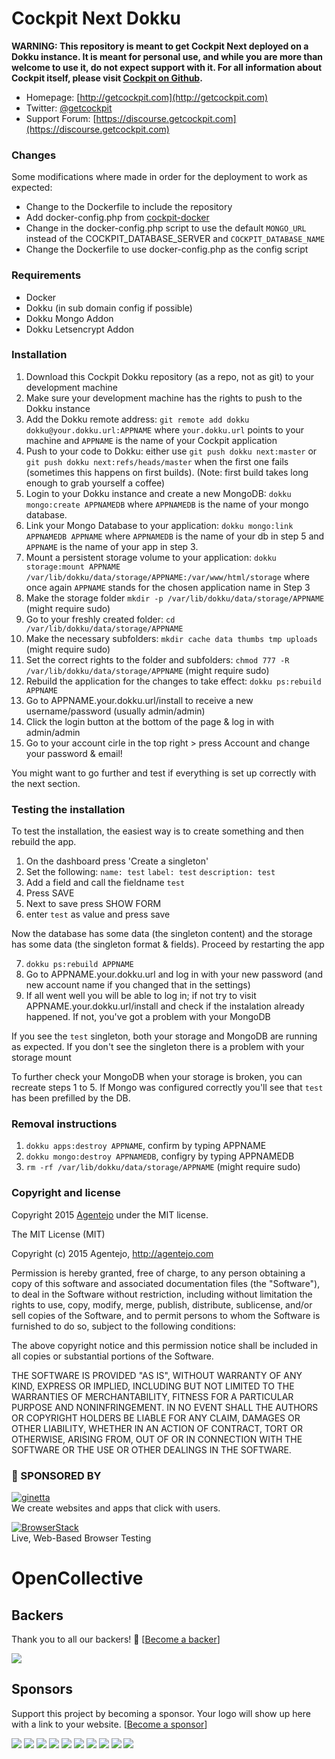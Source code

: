 # Cockpit Next Dokku

**WARNING: This repository is meant to get Cockpit Next deployed on a Dokku instance. It is meant for personal use, and while you are more than welcome to use it, do not expect support with it. For all information about Cockpit itself, please visit [Cockpit on Github](https://github.com/agentejo/cockpit).**

* Homepage: [http://getcockpit.com](http://getcockpit.com)
* Twitter: [@getcockpit](http://twitter.com/getcockpit)
* Support Forum: [https://discourse.getcockpit.com](https://discourse.getcockpit.com)

### Changes

Some modifications where made in order for the deployment to work as expected:

* Change to the Dockerfile to include the repository
* Add docker-config.php from [cockpit-docker](https://github.com/COCOPi/cockpit-docker)
* Change in the docker-config.php script to use the default `MONGO_URL` instead of the COCKPIT_DATABASE_SERVER and `COCKPIT_DATABASE_NAME`
* Change the Dockerfile to use docker-config.php as the config script

### Requirements

* Docker
* Dokku (in sub domain config if possible)
* Dokku Mongo Addon
* Dokku Letsencrypt Addon


### Installation

1. Download this Cockpit Dokku repository (as a repo, not as git) to your development machine
2. Make sure your development machine has the rights to push to the Dokku instance
3. Add the Dokku remote address: `git remote add dokku dokku@your.dokku.url:APPNAME` where `your.dokku.url` points to your machine and `APPNAME` is the name of your Cockpit application
4. Push to your code to Dokku: either use `git push dokku next:master` or `git push dokku next:refs/heads/master` when the first one fails (sometimes this happens on first builds). (Note: first build takes long enough to grab yourself a coffee)
5. Login to your Dokku instance and create a new MongoDB: `dokku mongo:create APPNAMEDB` where `APPNAMEDB` is the name of your mongo database.
6. Link your Mongo Database to your application: `dokku mongo:link APPNAMEDB APPNAME` where `APPNAMEDB` is the name of your db in step 5 and `APPNAME` is the name of your app in step 3.
7. Mount a persistent storage volume to your application: `dokku storage:mount APPNAME /var/lib/dokku/data/storage/APPNAME:/var/www/html/storage` where once again `APPNAME` stands for the chosen application name in Step 3
8. Make the storage folder `mkdir -p /var/lib/dokku/data/storage/APPNAME` (might require sudo)
9. Go to your freshly created folder: `cd /var/lib/dokku/data/storage/APPNAME` 
10. Make the necessary subfolders: `mkdir cache data thumbs tmp uploads` (might require sudo)
11. Set the correct rights to the folder and subfolders: `chmod 777 -R /var/lib/dokku/data/storage/APPNAME` (might require sudo)
12. Rebuild the application for the changes to take effect: `dokku ps:rebuild APPNAME`
13. Go to APPNAME.your.dokku.url/install to receive a new username/password (usually admin/admin)
14. Click the login button at the bottom of the page & log in with admin/admin
15. Go to your account cirle in the top right > press Account and change your password & email!

You might want to go further and test if everything is set up correctly with the next section.

### Testing the installation

To test the installation, the easiest way is to create something and then rebuild the app.

1. On the dashboard press 'Create a singleton'
2. Set the following: `name: test` `label: test` `description: test`
3. Add a field and call the fieldname `test`
4. Press SAVE
5. Next to save press SHOW FORM
6. enter `test` as value and press save

Now the database has some data (the singleton content) and the storage has some data (the singleton format & fields). Proceed by restarting the app

7. `dokku ps:rebuild APPNAME`
8. Go to APPNAME.your.dokku.url and log in with your new password (and new account name if you changed that in the settings)
9. If all went well you will be able to log in; if not try to visit APPNAME.your.dokku.url/install and check if the instalation already happened. If not, you've got a problem with your MongoDB

If you see the `test` singleton, both your storage and MongoDB are running as expected. If you don't see the singleton there is a problem with your storage mount

To further check your MongoDB when your storage is broken, you can recreate steps 1 to 5. If Mongo was configured correctly you'll see that `test` has been prefilled by the DB.

### Removal instructions

1. `dokku apps:destroy APPNAME`, confirm by typing APPNAME
2. `dokku mongo:destroy APPNAMEDB`, configry by typing APPNAMEDB
3. `rm -rf /var/lib/dokku/data/storage/APPNAME` (might require sudo)



### Copyright and license

Copyright 2015 [Agentejo](http://www.agentejo.com) under the MIT license.

The MIT License (MIT)

Copyright (c) 2015 Agentejo, http://agentejo.com

Permission is hereby granted, free of charge, to any person obtaining a copy of
this software and associated documentation files (the "Software"), to deal in
the Software without restriction, including without limitation the rights to
use, copy, modify, merge, publish, distribute, sublicense, and/or sell copies of
the Software, and to permit persons to whom the Software is furnished to do so,
subject to the following conditions:

The above copyright notice and this permission notice shall be included in all
copies or substantial portions of the Software.

THE SOFTWARE IS PROVIDED "AS IS", WITHOUT WARRANTY OF ANY KIND, EXPRESS OR
IMPLIED, INCLUDING BUT NOT LIMITED TO THE WARRANTIES OF MERCHANTABILITY, FITNESS
FOR A PARTICULAR PURPOSE AND NONINFRINGEMENT. IN NO EVENT SHALL THE AUTHORS OR
COPYRIGHT HOLDERS BE LIABLE FOR ANY CLAIM, DAMAGES OR OTHER LIABILITY, WHETHER
IN AN ACTION OF CONTRACT, TORT OR OTHERWISE, ARISING FROM, OUT OF OR IN
CONNECTION WITH THE SOFTWARE OR THE USE OR OTHER DEALINGS IN THE SOFTWARE.

### 💐 SPONSORED BY

[![ginetta](https://user-images.githubusercontent.com/321047/29219315-f1594924-7eb7-11e7-9d58-4dcf3f0ad6d6.png)](https://www.ginetta.net)<br>
We create websites and apps that click with users.


[![BrowserStack](https://user-images.githubusercontent.com/355427/27389060-9f716c82-569d-11e7-923c-bd5fe7f1c55a.png)](https://www.browserstack.com)<br>
Live, Web-Based Browser Testing


# OpenCollective

## Backers

Thank you to all our backers! 🙏 [[Become a backer](https://opencollective.com/cockpit#backer)]

<a href="https://opencollective.com/cockpit#backers" target="_blank"><img src="https://opencollective.com/cockpit/backers.svg?width=890"></a>

## Sponsors

Support this project by becoming a sponsor. Your logo will show up here with a link to your website. [[Become a sponsor](https://opencollective.com/cockpit#sponsor)]

<a href="https://opencollective.com/cockpit/sponsor/0/website" target="_blank"><img src="https://opencollective.com/cockpit/sponsor/0/avatar.svg"></a>
<a href="https://opencollective.com/cockpit/sponsor/1/website" target="_blank"><img src="https://opencollective.com/cockpit/sponsor/1/avatar.svg"></a>
<a href="https://opencollective.com/cockpit/sponsor/2/website" target="_blank"><img src="https://opencollective.com/cockpit/sponsor/2/avatar.svg"></a>
<a href="https://opencollective.com/cockpit/sponsor/3/website" target="_blank"><img src="https://opencollective.com/cockpit/sponsor/3/avatar.svg"></a>
<a href="https://opencollective.com/cockpit/sponsor/4/website" target="_blank"><img src="https://opencollective.com/cockpit/sponsor/4/avatar.svg"></a>
<a href="https://opencollective.com/cockpit/sponsor/5/website" target="_blank"><img src="https://opencollective.com/cockpit/sponsor/5/avatar.svg"></a>
<a href="https://opencollective.com/cockpit/sponsor/6/website" target="_blank"><img src="https://opencollective.com/cockpit/sponsor/6/avatar.svg"></a>
<a href="https://opencollective.com/cockpit/sponsor/7/website" target="_blank"><img src="https://opencollective.com/cockpit/sponsor/7/avatar.svg"></a>
<a href="https://opencollective.com/cockpit/sponsor/8/website" target="_blank"><img src="https://opencollective.com/cockpit/sponsor/8/avatar.svg"></a>
<a href="https://opencollective.com/cockpit/sponsor/9/website" target="_blank"><img src="https://opencollective.com/cockpit/sponsor/9/avatar.svg"></a>
